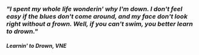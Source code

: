 ### _"I spent my whole life wonderin' why I'm down. I don't feel easy if the blues don't come around, and my face don't look right without a frown. Well, if you can't swim, you better learn to drown."_
#### _Learnin' to Drown, VNE_
